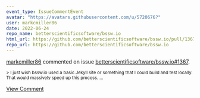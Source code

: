 ```yaml
---
event_type: IssueCommentEvent
avatar: "https://avatars.githubusercontent.com/u/5720676?"
user: markcmiller86
date: 2022-06-24
repo_name: betterscientificsoftware/bssw.io
html_url: https://github.com/betterscientificsoftware/bssw.io/pull/1367
repo_url: https://github.com/betterscientificsoftware/bssw.io
---
```


<a href='https://github.com/markcmiller86' target='_blank'>markcmiller86</a> commented on issue <a href='https://github.com/betterscientificsoftware/bssw.io/pull/1367' target='_blank'>betterscientificsoftware/bssw.io#1367</a>.

<small>> I just wish bssw.io used a basic Jekyll site or something that I could build and test locally. That would massively speed up this process....</small>

<a href='https://github.com/betterscientificsoftware/bssw.io/pull/1367' target='_blank'>View Comment</a>